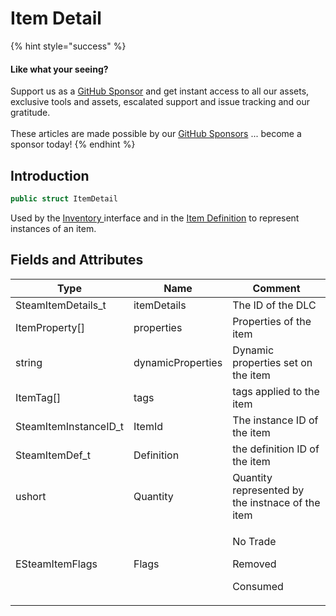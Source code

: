 # Item Detail

{% hint style="success" %}
#### Like what your seeing?

Support us as a [GitHub Sponsor](../../../become-a-sponsor/) and get instant access to all our assets, exclusive tools and assets, escalated support and issue tracking and our gratitude.\
\
These articles are made possible by our [GitHub Sponsors](../../../become-a-sponsor/) ... become a sponsor today!
{% endhint %}

## Introduction

```csharp
public struct ItemDetail
```

Used by the [Inventory ](../api/inventory.md)interface and in the [Item Definition](../unity/scriptable-objects/item-definition.md) to represent instances of an item.

## Fields and Attributes

| Type                   | Name              | Comment                                          |
| ---------------------- | ----------------- | ------------------------------------------------ |
| SteamItemDetails\_t    | itemDetails       | The ID of the DLC                                |
| ItemProperty\[]        | properties        | Properties of the item                           |
| string                 | dynamicProperties | Dynamic properties set on the item               |
| ItemTag\[]             | tags              | tags applied to the item                         |
| SteamItemInstanceID\_t | ItemId            | The instance ID of the item                      |
| SteamItemDef\_t        | Definition        | the definition ID of the item                    |
| ushort                 | Quantity          | Quantity represented by the instnace of the item |
| ESteamItemFlags        | Flags             | <p>No Trade</p><p>Removed</p><p>Consumed</p>     |

